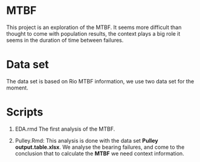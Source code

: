 # MTBF

This project is an exploration of the MTBF. It seems more difficult than thought to come with population results, the context plays a big role it seems in the duration of time between failures.

# Data set

The data set is based on Rio MTBF information, we use two data set for the moment.

# Scripts

1. EDA.rmd The first analysis of the MTBF.

2. Pulley.Rmd:  This analysis is done with the data set **Pulley output.table.xlsx**. We analyse the bearing failures, and come to the conclusion that to calculate the **MTBF** we need context information. 